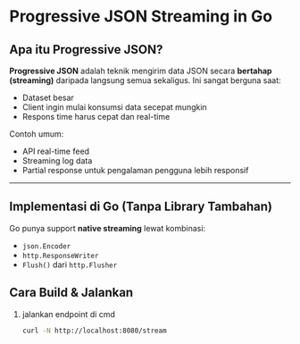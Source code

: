 # Progressive JSON Streaming in Go

## Apa itu Progressive JSON?

**Progressive JSON** adalah teknik mengirim data JSON secara **bertahap (streaming)** daripada langsung semua sekaligus. Ini sangat berguna saat:
- Dataset besar
- Client ingin mulai konsumsi data secepat mungkin
- Respons time harus cepat dan real-time

Contoh umum:
- API real-time feed
- Streaming log data
- Partial response untuk pengalaman pengguna lebih responsif

---

## Implementasi di Go (Tanpa Library Tambahan)

Go punya support **native streaming** lewat kombinasi:
- `json.Encoder`
- `http.ResponseWriter`
- `Flush()` dari `http.Flusher`


## Cara Build & Jalankan

1. jalankan endpoint di cmd

     ```bash
     curl -N http://localhost:8080/stream
